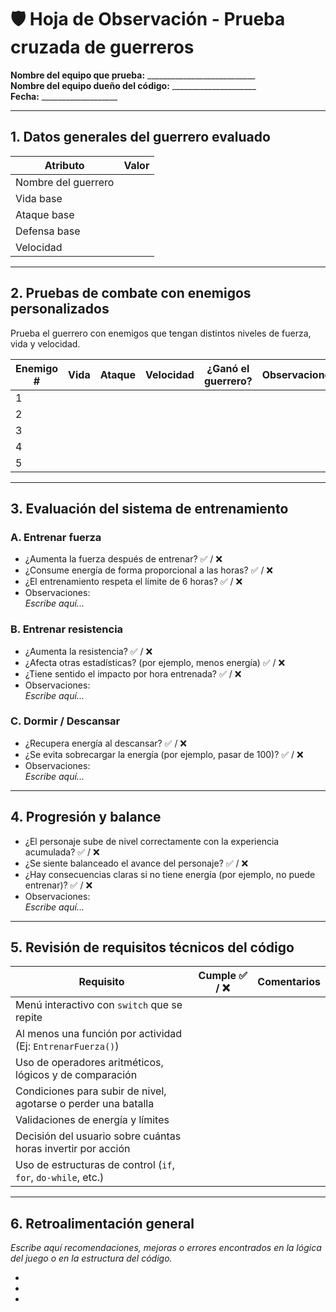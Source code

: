# 🛡️ Hoja de Observación - Prueba cruzada de guerreros

**Nombre del equipo que prueba:** ___________________________  
**Nombre del equipo dueño del código:** _____________________  
**Fecha:** ___________________

---

## 1. Datos generales del guerrero evaluado

| Atributo        | Valor |
|-----------------|-------|
| Nombre del guerrero |       |
| Vida base       |       |
| Ataque base     |       |
| Defensa base    |       |
| Velocidad       |       |

---

## 2. Pruebas de combate con enemigos personalizados

Prueba el guerrero con enemigos que tengan distintos niveles de fuerza, vida y velocidad.

| Enemigo # | Vida | Ataque | Velocidad | ¿Ganó el guerrero? | Observaciones |
|-----------|------|--------|-----------|---------------------|----------------|
| 1         |      |        |           |                     |                |
| 2         |      |        |           |                     |                |
| 3         |      |        |           |                     |                |
| 4         |      |        |           |                     |                |
| 5         |      |        |           |                     |                |

---

## 3. Evaluación del sistema de entrenamiento

### A. Entrenar fuerza

- ¿Aumenta la fuerza después de entrenar? ✅ / ❌  
- ¿Consume energía de forma proporcional a las horas? ✅ / ❌  
- ¿El entrenamiento respeta el límite de 6 horas? ✅ / ❌  
- Observaciones:  
  _Escribe aquí..._

### B. Entrenar resistencia

- ¿Aumenta la resistencia? ✅ / ❌  
- ¿Afecta otras estadísticas? (por ejemplo, menos energía) ✅ / ❌  
- ¿Tiene sentido el impacto por hora entrenada? ✅ / ❌  
- Observaciones:  
  _Escribe aquí..._

### C. Dormir / Descansar

- ¿Recupera energía al descansar? ✅ / ❌  
- ¿Se evita sobrecargar la energía (por ejemplo, pasar de 100)? ✅ / ❌  
- Observaciones:  
  _Escribe aquí..._

---

## 4. Progresión y balance

- ¿El personaje sube de nivel correctamente con la experiencia acumulada? ✅ / ❌  
- ¿Se siente balanceado el avance del personaje? ✅ / ❌  
- ¿Hay consecuencias claras si no tiene energía (por ejemplo, no puede entrenar)? ✅ / ❌  
- Observaciones:  
  _Escribe aquí..._

---

## 5. Revisión de requisitos técnicos del código

| Requisito                                                        | Cumple ✅ / ❌ | Comentarios |
|------------------------------------------------------------------|---------------|-------------|
| Menú interactivo con `switch` que se repite                     |               |             |
| Al menos una función por actividad (Ej: `EntrenarFuerza()`)     |               |             |
| Uso de operadores aritméticos, lógicos y de comparación         |               |             |
| Condiciones para subir de nivel, agotarse o perder una batalla |               |             |
| Validaciones de energía y límites                               |               |             |
| Decisión del usuario sobre cuántas horas invertir por acción   |               |             |
| Uso de estructuras de control (`if`, `for`, `do-while`, etc.)   |               |             |

---

## 6. Retroalimentación general

_Escribe aquí recomendaciones, mejoras o errores encontrados en la lógica del juego o en la estructura del código._  

-  
-  
-
